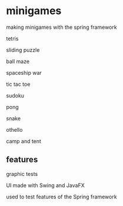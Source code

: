 # minigames

making minigames with the spring framework

tetris

sliding puzzle

ball maze

spaceship war

tic tac toe

sudoku

pong

snake

othello

camp and tent

## features

graphic tests

UI made with Swing and JavaFX

used to test features of the Spring framework
